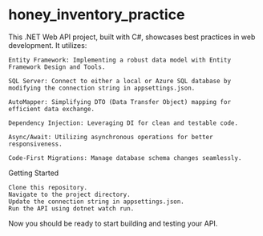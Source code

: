 # honey_inventory_practice


This .NET Web API project, built with C#, showcases best practices in web development. It utilizes:

    Entity Framework: Implementing a robust data model with Entity Framework Design and Tools.

    SQL Server: Connect to either a local or Azure SQL database by modifying the connection string in appsettings.json.

    AutoMapper: Simplifying DTO (Data Transfer Object) mapping for efficient data exchange.

    Dependency Injection: Leveraging DI for clean and testable code.

    Async/Await: Utilizing asynchronous operations for better responsiveness.

    Code-First Migrations: Manage database schema changes seamlessly.

Getting Started

    Clone this repository.
    Navigate to the project directory.
    Update the connection string in appsettings.json.
    Run the API using dotnet watch run.

Now you should be ready to start building and testing your API.

